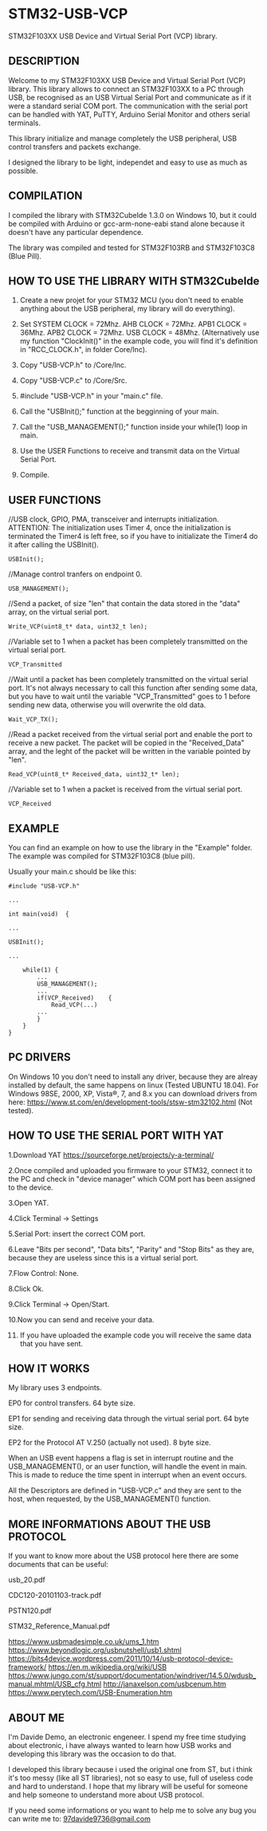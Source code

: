# STM32-USB-VCP
STM32F103XX USB Device and Virtual Serial Port (VCP) library.

## DESCRIPTION

Welcome to my STM32F103XX USB Device and Virtual Serial Port (VCP) library.
This library allows to connect an STM32F103XX to a PC through USB, be recognised as an USB Virtual Serial Port and
communicate as if it were a standard serial COM port.
The communication with the serial port can be handled with YAT, PuTTY, Arduino Serial Monitor and others serial terminals.

This library initialize and manage completely the USB peripheral, USB control transfers and packets exchange.

I designed the library to be light, independet and easy to use as much as possible.




## COMPILATION

I compiled the library with STM32CubeIde 1.3.0 on Windows 10, but it could be compiled with Arduino or gcc-arm-none-eabi stand alone because it doesn't have any
particular dependence.

The library was compiled and tested for STM32F103RB and STM32F103C8 (Blue Pill).





## HOW TO USE THE LIBRARY WITH STM32CubeIde

1. Create a new projet for your STM32 MCU (you don't need to enable anything about the USB peripheral, my library will do everything).

2. Set SYSTEM CLOCK = 72Mhz. AHB CLOCK = 72Mhz. APB1 CLOCK = 36Mhz. APB2 CLOCK = 72Mhz. USB CLOCK = 48Mhz. (Alternatively use my function "ClockInit()" in the example code, you will find it's definition in "RCC_CLOCK.h", in folder Core/Inc).  

3. Copy "USB-VCP.h" to <projet folder>/Core/Inc.

4. Copy "USB-VCP.c" to <projet folder>/Core/Src.

5. #include "USB-VCP.h" in your "main.c" file.

6. Call the "USBInit();" function at the begginning of your main.

7. Call the "USB_MANAGEMENT();" function inside your while(1) loop in main.

8. Use the USER Functions to receive and transmit data on the Virtual Serial Port.

9. Compile.





## USER FUNCTIONS

//USB clock, GPIO, PMA, transceiver and interrupts initialization. ATTENTION: The initialization uses Timer 4, once the initialization is terminated the Timer4 is left free, so if you have to initializate the Timer4 do it after calling the USBInit().
```
USBInit();											
```

//Manage control tranfers on endpoint 0.  
```
USB_MANAGEMENT();									
```

//Send a packet, of size "len" that contain the data stored in the "data" array, on the virtual serial port.  
```
Write_VCP(uint8_t* data, uint32_t len);				
```

//Variable set to 1 when a packet has been completely transmitted on the virtual serial port.  
```
VCP_Transmitted										
```

//Wait until a packet has been completely transmitted on the virtual serial port. It's not always necessary to call this function after sending some data, but you have to wait until the variable "VCP_Transmitted" goes to 1 before sending new data, otherwise you will overwrite the old data.  
```
Wait_VCP_TX();										
```

//Read a packet received from the virtual serial port and enable the port to receive a new packet. The packet will be copied in the "Received_Data" array, and the leght of the packet will be written in the variable pointed by "len".  
```
Read_VCP(uint8_t* Received_data, uint32_t* len);	
```

//Variable set to 1 when a packet is received from the virtual serial port.  
```
VCP_Received										
```




## EXAMPLE

You can find an example on how to use the library in the "Example" folder. The example was compiled for STM32F103C8 (blue pill).

Usually your main.c should be like this:


```
#include "USB-VCP.h"

...

int main(void)	{

...

USBInit();

...	
	
	while(1) {
		...
		USB_MANAGEMENT();
		...
		if(VCP_Received)	{
			Read_VCP(...)		 
		...
		}
	}
}
```





## PC DRIVERS

On Windows 10 you don't need to install any driver, because they are alreay installed by default, the same happens on linux (Tested UBUNTU 18.04).
For Windows 98SE, 2000, XP, Vista®, 7, and 8.x you can download drivers from here:
https://www.st.com/en/development-tools/stsw-stm32102.html
(Not tested).





## HOW TO USE THE SERIAL PORT WITH YAT

1.Download YAT https://sourceforge.net/projects/y-a-terminal/

2.Once compiled and uploaded you firmware to your STM32, connect it to the PC and check in "device manager" which COM port has been assigned to the device.

3.Open YAT.

4.Click Terminal -> Settings

5.Serial Port: insert the correct COM port.

6.Leave "Bits per second", "Data bits", "Parity" and "Stop Bits" as they are, because they are useless since this is a virtual serial port.

7.Flow Control: None.

8.Click Ok.

9.Click Terminal -> Open/Start.

10.Now you can send and receive your data.

11. If you have uploaded the example code you will receive the same data that you have sent.




## HOW IT WORKS

My library uses 3 endpoints.

EP0 for control transfers. 64 byte size.

EP1 for sending and receiving data through the virtual serial port. 64 byte size.

EP2 for the Protocol AT V.250 (actually not used).	8 byte size.

When an USB event happens a flag is set in interrupt routine and the USB_MANAGEMENT(), or an user function, will handle the event in main.
This is made to reduce the time spent in interrupt when an event occurs.

All the Descriptors are defined in "USB-VCP.c" and they are sent to the host, when requested, by the USB_MANAGEMENT() function.




## MORE INFORMATIONS ABOUT THE USB PROTOCOL

If you want to know more about the USB protocol here there are some documents that can be useful:

usb_20.pdf

CDC120-20101103-track.pdf

PSTN120.pdf

STM32_Reference_Manual.pdf

https://www.usbmadesimple.co.uk/ums_1.htm
https://www.beyondlogic.org/usbnutshell/usb1.shtml
https://bits4device.wordpress.com/2011/10/14/usb-protocol-device-framework/
https://en.m.wikipedia.org/wiki/USB
https://www.jungo.com/st/support/documentation/windriver/14.5.0/wdusb_manual.mhtml/USB_cfg.html
http://janaxelson.com/usbcenum.htm
https://www.perytech.com/USB-Enumeration.htm





## ABOUT ME

I'm Davide Demo, an electronic engeneer.
I spend my free time studying about electronic, i have always wanted to learn how USB works and developing this library was the occasion to do that.

I developed this library because i used the original one from ST, but i think it's too messy (like all ST libraries), not so easy to use, full of useless code and hard to understand.
I hope that my library will be useful for someone and help someone to understand more about USB protocol.

If you need some informations or you want to help me to solve any bug you can write me to: 97davide9736@gmail.com